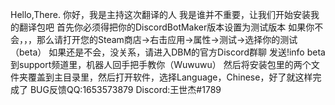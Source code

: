 Hello,There.
你好，我是主持这次翻译的人
我是谁并不重要，让我们开始安装我的翻译包吧
首先你必须得把你的DiscordBotMaker版本设置为测试版本
如果你不会，，，那么请打开您的Steam商店->右击应用->属性->测试->选择你的测试（beta）
如果还是不会，没关系，请进入DBM的官方Discord群聊
发送!info beta到support频道里，机器人回手把手教你（Wuwuwu）
然后将安装包里的两个文件夹覆盖到主目录里，然后打开软件，选择Language，Chinese，好了就这样完成了
BUG反馈QQ:1653573879 Discord:王世杰#1789
